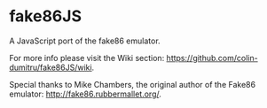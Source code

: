 fake86JS
========

A JavaScript port of the fake86 emulator.

For more info please visit the Wiki section: https://github.com/colin-dumitru/fake86JS/wiki.

Special thanks to Mike Chambers, the original author of the Fake86 emulator: http://fake86.rubbermallet.org/.
